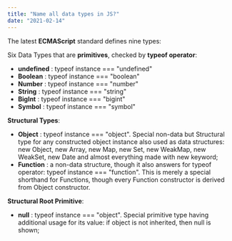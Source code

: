 ```yaml
---
title: "Name all data types in JS?"
date: "2021-02-14"
---
```


The latest **ECMAScript** standard defines nine types:

Six Data Types that are **primitives**, checked by **typeof operator**:
- **undefined** : typeof instance === "undefined"
- **Boolean** : typeof instance === "boolean"
- **Number** : typeof instance === "number"
- **String** : typeof instance === "string"
- **BigInt** : typeof instance === "bigint"
- **Symbol** : typeof instance === "symbol"


**Structural Types**:

- **Object** : typeof instance === "object". Special non-data but Structural type for any constructed object instance also used as data structures: new Object, new Array, new Map, new Set, new WeakMap, new WeakSet, new Date and almost everything made with new keyword;
- **Function** : a non-data structure, though it also answers for typeof operator: typeof instance === "function". This is merely a special shorthand for Functions, though every Function constructor is derived from Object constructor.


**Structural Root Primitive**:
- **null** : typeof instance === "object". Special primitive type having additional usage for its value: if object is not inherited, then null is shown;
